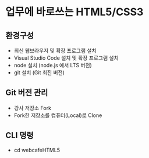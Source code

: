 # 업무에 바로쓰는 HTML5/CSS3

## 환경구성
- 최신 웹브라우저 및 확장 프로그램 설치
- Visual Studio Code  설치 및 확장 프로그램 설치
- node 설치 (node.js 에서 LTS 버전)
- git 설치 (Git 최진 버전)

## Git 버전 관리
- 강사 저장소 Fork
- Fork한 저장소를 컴퓨터(Local)로 Clone

## CLI 명령
- cd webcafeHTML5
